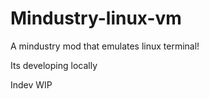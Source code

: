 # Mindustry-linux-vm
A mindustry mod that emulates linux terminal!

Its developing locally

Indev WIP
